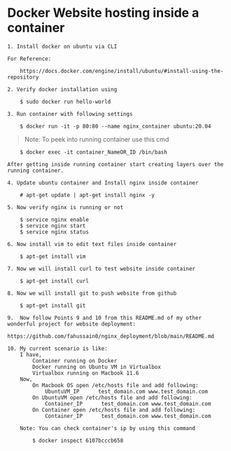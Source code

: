 # Docker Website hosting inside a container

	1. Install docker on ubuntu via CLI
	
	For Reference: 
	
		https://docs.docker.com/engine/install/ubuntu/#install-using-the-repository
	
	2. Verify docker installation using 
	
		$ sudo docker run hello-world

	3. Run container with following settings

		$ docker run -it -p 80:80 --name nginx_container ubuntu:20.04

>	Note: To peek into running container use this cmd

		$ docker exec -it container_NameOR_ID /bin/bash

	After getting inside running container start creating layers over the running container.

	4. Update ubuntu container and Install nginx inside container

		# apt-get update | apt-get install nginx -y

	5. Now verify nginx is running or not

		$ service nginx enable
		$ service nginx start
		$ service nginx status

	6. Now install vim to edit text files inside container

		$ apt-get install vim

	7. Now we will install curl to test website inside container

		$ apt-get install curl

	8. Now we will install git to push website from github

		$ apt-get install git

	9.  Now follow Points 9 and 10 from this README.md of my other wonderful project for website deployment:

	https://github.com/fahussain0/nginx_deployment/blob/main/README.md

	10. My current scenario is like:
		I have,
			Container running on Docker
			Docker running on Ubuntu VM in Virtualbox
			Virtualbox running on Macbook 11.6
		Now, 
			On Macbook OS open /etc/hosts file and add following:
				UbuntuVM_IP      test_domain.com www.test_domain.com
			On UbuntuVM open /etc/hosts file and add following:
				Container_IP      test_domain.com www.test_domain.com
			On Container open /etc/hosts file and add following:
				Container_IP      test_domain.com www.test_domain.com

		Note: You can check container's ip by using this command

			$ docker inspect 6107bcccb658

